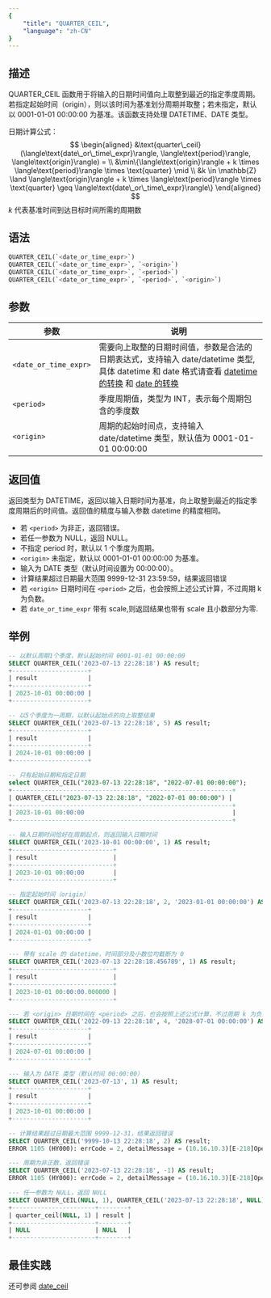 ```yaml
---
{
    "title": "QUARTER_CEIL",
    "language": "zh-CN"
}
---
```


## 描述

QUARTER_CEIL 函数用于将输入的日期时间值向上取整到最近的指定季度周期。若指定起始时间（origin），则以该时间为基准划分周期并取整；若未指定，默认以 0001-01-01 00:00:00 为基准。该函数支持处理 DATETIME、DATE 类型。

日期计算公式：
$$
\begin{aligned}
&\text{quarter\_ceil}(\langle\text{date\_or\_time\_expr}\rangle, \langle\text{period}\rangle, \langle\text{origin}\rangle) = \\
&\min\{\langle\text{origin}\rangle + k \times \langle\text{period}\rangle \times \text{quarter} \mid \\
&k \in \mathbb{Z} \land \langle\text{origin}\rangle + k \times \langle\text{period}\rangle \times \text{quarter} \geq \langle\text{date\_or\_time\_expr}\rangle\}
\end{aligned}
$$
$k$ 代表基准时间到达目标时间所需的周期数

## 语法

```sql
QUARTER_CEIL(`<date_or_time_expr>`)
QUARTER_CEIL(`<date_or_time_expr>`, `<origin>`)
QUARTER_CEIL(`<date_or_time_expr>`, `<period>`)
QUARTER_CEIL(`<date_or_time_expr>`, `<period>`, `<origin>`)
```

## 参数

| 参数 | 说明 |
| ---- | ---- |
| `<date_or_time_expr>` | 需要向上取整的日期时间值，参数是合法的日期表达式，支持输入 date/datetime 类型,具体 datetime 和 date 格式请查看 [datetime 的转换](../../../../../current/sql-manual/basic-element/sql-data-types/conversion/datetime-conversion) 和 [date 的转换](../../../../../current/sql-manual/basic-element/sql-data-types/conversion/date-conversion) |
| `<period>` | 季度周期值，类型为 INT，表示每个周期包含的季度数 |
| `<origin>` | 周期的起始时间点，支持输入 date/datetime 类型，默认值为 0001-01-01 00:00:00 |

## 返回值

返回类型为 DATETIME，返回以输入日期时间为基准，向上取整到最近的指定季度周期后的时间值。返回值的精度与输入参数 datetime 的精度相同。

- 若 `<period>` 为非正，返回错误。
- 若任一参数为 NULL，返回 NULL。
- 不指定 period 时，默认以 1 个季度为周期。
- `<origin>` 未指定，默认以 0001-01-01 00:00:00 为基准。
- 输入为 DATE 类型（默认时间设置为 00:00:00）。
- 计算结果超过日期最大范围 9999-12-31 23:59:59，结果返回错误
- 若 `<origin>` 日期时间在 `<period>` 之后，也会按照上述公式计算，不过周期 k 为负数。
- 若 `date_or_time_expr` 带有 scale,则返回结果也带有 scale 且小数部分为零.

## 举例

```sql
-- 以默认周期1个季度，默认起始时间 0001-01-01 00:00:00
SELECT QUARTER_CEIL('2023-07-13 22:28:18') AS result;
+---------------------+
| result              |
+---------------------+
| 2023-10-01 00:00:00 |
+---------------------+

-- 以5个季度为一周期，以默认起始点的向上取整结果
SELECT QUARTER_CEIL('2023-07-13 22:28:18', 5) AS result;
+---------------------+
| result              |
+---------------------+
| 2024-10-01 00:00:00 |
+---------------------+

-- 只有起始日期和指定日期
select QUARTER_CEIL("2023-07-13 22:28:18", "2022-07-01 00:00:00");
+-------------------------------------------------------------+
| QUARTER_CEIL("2023-07-13 22:28:18", "2022-07-01 00:00:00") |
+-------------------------------------------------------------+
| 2023-10-01 00:00:00                                         |
+-------------------------------------------------------------+

-- 输入日期时间恰好在周期起点，则返回输入日期时间
SELECT QUARTER_CEIL('2023-10-01 00:00:00', 1) AS result;
+----------------------------+
| result                     |
+----------------------------+
| 2023-10-01 00:00:00        |
+----------------------------+

-- 指定起始时间（origin）
SELECT QUARTER_CEIL('2023-07-13 22:28:18', 2, '2023-01-01 00:00:00') AS result;
+---------------------+
| result              |
+---------------------+
| 2024-01-01 00:00:00 |
+---------------------+

--- 带有 scale 的 datetime，时间部分及小数位均截断为 0
SELECT QUARTER_CEIL('2023-07-13 22:28:18.456789', 1) AS result;
+----------------------------+
| result                     |
+----------------------------+
| 2023-10-01 00:00:00.000000 |
+----------------------------+

--- 若 <origin> 日期时间在 <period> 之后，也会按照上述公式计算，不过周期 k 为负数。
SELECT QUARTER_CEIL('2022-09-13 22:28:18', 4, '2028-07-01 00:00:00') AS result;
+---------------------+
| result              |
+---------------------+
| 2024-07-01 00:00:00 |
+---------------------+

--- 输入为 DATE 类型（默认时间 00:00:00）
SELECT QUARTER_CEIL('2023-07-13', 1) AS result;
+---------------------+
| result              |
+---------------------+
| 2023-10-01 00:00:00 |
+---------------------+

-- 计算结果超过日期最大范围 9999-12-31，结果返回错误
SELECT QUARTER_CEIL('9999-10-13 22:28:18', 2) AS result;
ERROR 1105 (HY000): errCode = 2, detailMessage = (10.16.10.3)[E-218]Operation quarter_ceil of 9999-10-13 22:28:18, 2 out of range

--- 周期为非正数，返回错误
SELECT QUARTER_CEIL('2023-07-13 22:28:18', -1) AS result;
ERROR 1105 (HY000): errCode = 2, detailMessage = (10.16.10.3)[E-218]Operation quarter_ceil of 2023-07-13 22:28:18, -1 out of range

--- 任一参数为 NULL，返回 NULL
SELECT QUARTER_CEIL(NULL, 1), QUARTER_CEIL('2023-07-13 22:28:18', NULL) AS result;
+-----------------------+--------+
| quarter_ceil(NULL, 1) | result |
+-----------------------+--------+
| NULL                  | NULL   |
+-----------------------+--------+
```

## 最佳实践

还可参阅 [date_ceil](./date-ceil)
